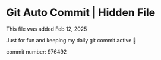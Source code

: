 # Git Auto Commit | Hidden File

This file was added Feb 12, 2025

Just for fun and keeping my daily git commit active 🤪

commit number: 976492
